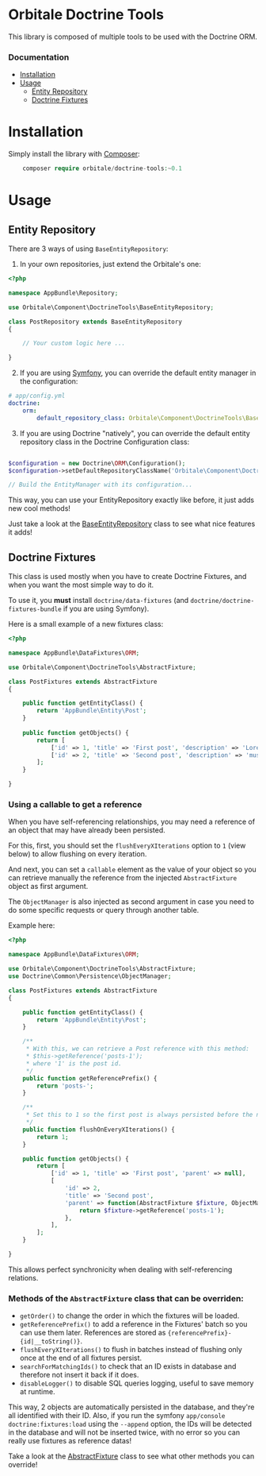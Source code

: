 Orbitale Doctrine Tools
=======================

This library is composed of multiple tools to be used with the Doctrine ORM.


### Documentation

* [Installation](#installation)
* [Usage](#usage)
  * [Entity Repository](#entity-repository)
  * [Doctrine Fixtures](#doctrine-fixtures)


# Installation

Simply install the library with [Composer](https://getcomposer.org):

```php
    composer require orbitale/doctrine-tools:~0.1
```

# Usage

## Entity Repository

There are 3 ways of using `BaseEntityRepository`:

1. In your own repositories, just extend the Orbitale's one:

```php
<?php

namespace AppBundle\Repository;

use Orbitale\Component\DoctrineTools\BaseEntityRepository;

class PostRepository extends BaseEntityRepository
{

    // Your custom logic here ...

}

```

2. If you are using [Symfony](http://symfony.com/), you can override the default entity manager in the configuration:

```yml
# app/config.yml
doctrine:
    orm:
        default_repository_class: Orbitale\Component\DoctrineTools\BaseEntityRepository

```

3. If you are using Doctrine "natively", you can override the default entity repository class in the Doctrine Configuration class:

```php

$configuration = new Doctrine\ORM\Configuration();
$configuration->setDefaultRepositoryClassName('Orbitale\Component\DoctrineTools\BaseEntityRepository');

// Build the EntityManager with its configuration...

```

This way, you can use your EntityRepository exactly like before, it just adds new cool methods!

Just take a look at the [BaseEntityRepository](BaseEntityRepository.php) class to see what nice features it adds!

## Doctrine Fixtures

This class is used mostly when you have to create Doctrine Fixtures, and when you want the most simple way to do it.

To use it, you **must** install `doctrine/data-fixtures` (and `doctrine/doctrine-fixtures-bundle` if you are using Symfony).

Here is a small example of a new fixtures class:

```php
<?php

namespace AppBundle\DataFixtures\ORM;

use Orbitale\Component\DoctrineTools\AbstractFixture;

class PostFixtures extends AbstractFixture
{

    public function getEntityClass() {
        return 'AppBundle\Entity\Post';
    }
    
    public function getObjects() {
        return [
            ['id' => 1, 'title' => 'First post', 'description' => 'Lorem ipsum'],
            ['id' => 2, 'title' => 'Second post', 'description' => 'muspi meroL'],
        ];
    }

}

```

### Using a callable to get a reference

When you have self-referencing relationships, you may need a reference of an object that may have already been persisted.

For this, first, you should set the `flushEveryXIterations` option to `1` (view below) to allow flushing on every iteration.

And next, you can set a `callable` element as the value of your object so you can retrieve manually the reference from the
 injected `AbstractFixture` object as first argument.

The `ObjectManager` is also injected as second argument in case you need to do some specific requests or query through another
 table.

Example here:

```php
<?php

namespace AppBundle\DataFixtures\ORM;

use Orbitale\Component\DoctrineTools\AbstractFixture;
use Doctrine\Common\Persistence\ObjectManager;

class PostFixtures extends AbstractFixture
{

    public function getEntityClass() {
        return 'AppBundle\Entity\Post';
    }

    /**
     * With this, we can retrieve a Post reference with this method:
     * $this->getReference('posts-1');
     * where '1' is the post id.
     */
    public function getReferencePrefix() {
        return 'posts-';
    }

    /**
     * Set this to 1 so the first post is always persisted before the next one.
     */
    public function flushOnEveryXIterations() {
        return 1;
    }

    public function getObjects() {
        return [
            ['id' => 1, 'title' => 'First post', 'parent' => null],
            [
                'id' => 2,
                'title' => 'Second post',
                'parent' => function(AbstractFixture $fixture, ObjectManager $manager) {
                    return $fixture->getReference('posts-1');
                },
            ],
        ];
    }

}

```

This allows perfect synchronicity when dealing with self-referencing relations.

### Methods of the `AbstractFixture` class that can be overriden:

* `getOrder()` to change the order in which the fixtures will be loaded.
* `getReferencePrefix()` to add a reference in the Fixtures' batch so you can use them later.
  References are stored as `{referencePrefix}-{id|__toString()}`.
* `flushEveryXIterations()` to flush in batches instead of flushing only once at the end of all fixtures persist.
* `searchForMatchingIds()` to check that an ID exists in database and therefore not insert it back if it does.
* `disableLogger()` to disable SQL queries logging, useful to save memory at runtime.

This way, 2 objects are automatically persisted in the database, and they're all identified with their ID.
Also, if you run the symfony `app/console doctrine:fixtures:load` using the `--append` option, the IDs will be detected
in the database and will not be inserted twice, with no error so you can really use fixtures as reference datas!

Take a look at the [AbstractFixture](AbstractFixture.php) class to see what other methods you can override!
